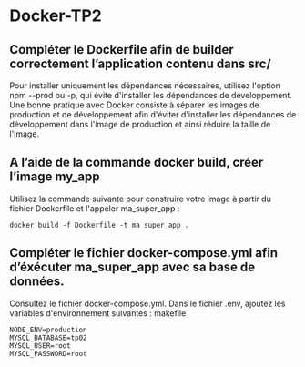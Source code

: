 # Docker-TP2

## Compléter le Dockerfile afin de builder correctement l’application contenu dans src/

Pour installer uniquement les dépendances nécessaires, utilisez l'option npm --prod ou -p, qui évite d'installer les dépendances de développement.
Une bonne pratique avec Docker consiste à séparer les images de production et de développement afin d'éviter d'installer les dépendances de développement dans l'image de production et ainsi réduire la taille de l'image.

## A l’aide de la commande docker build, créer l’image my_app

Utilisez la commande suivante pour construire votre image à partir du fichier Dockerfile et l'appeler ma_super_app :

``` docker build -f Dockerfile -t ma_super_app . ```


## Compléter le fichier docker-compose.yml afin d’éxécuter ma_super_app avec sa base de données.

Consultez le fichier docker-compose.yml.
Dans le fichier .env, ajoutez les variables d'environnement suivantes :
makefile

```
NODE_ENV=production
MYSQL_DATABASE=tp02
MYSQL_USER=root
MYSQL_PASSWORD=root 
```